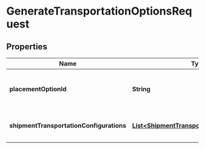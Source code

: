 # GenerateTransportationOptionsRequest

## Properties
Name | Type | Description | Notes
------------ | ------------- | ------------- | -------------
**placementOptionId** | **String** | The placement option to generate transportation options for. | 
**shipmentTransportationConfigurations** | [**List&lt;ShipmentTransportationConfiguration&gt;**](ShipmentTransportationConfiguration.md) | List of shipment transportation configurations. | 
